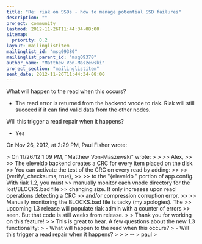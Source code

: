 ```yaml
---
title: "Re: riak on SSDs - how to manage potential SSD failures"
description: ""
project: community
lastmod: 2012-11-26T11:44:34-08:00
sitemap:
  priority: 0.2
layout: mailinglistitem
mailinglist_id: "msg09380"
mailinglist_parent_id: "msg09378"
author_name: "Matthew Von-Maszewski"
project_section: "mailinglistitem"
sent_date: 2012-11-26T11:44:34-08:00
---
```



What will happen to the read when this occurs? 
 - The read error is returned from the backend vnode to riak. Riak will still 
succeed if it can find valid data from the other nodes.

Will this trigger a read repair when it happens?
 - Yes


On Nov 26, 2012, at 2:29 PM, Paul Fisher  wrote:

&gt; On 11/26/12 1:09 PM, "Matthew Von-Maszewski"  wrote:
&gt; 
&gt; 
&gt;&gt; Alex,
&gt;&gt; 
&gt;&gt; The eleveldb backend creates a CRC for every item placed on the disk.
&gt;&gt; You can activate the test of the CRC on every read by adding:
&gt;&gt; 
&gt;&gt; {verify\\_checksums, true},
&gt;&gt; 
&gt;&gt; to the "{eleveldb " portion of app.config. With riak 1.2, you must
&gt;&gt; manually monitor each vnode directory for the lost/BLOCKS.bad file
&gt;&gt; changing size. It only increases upon read operations detecting a CRC
&gt;&gt; and/or compression corruption error.
&gt;&gt; 
&gt;&gt; Manually monitoring the BLOCKS.bad file is tacky (my apologies). The
&gt;&gt; upcoming 1.3 release will populate riak admin with a counter of errors
&gt;&gt; seen. But that code is still weeks from release.
&gt; 
&gt; Thank you for working on this feature!
&gt; 
&gt; This is great to hear. A few questions about the new 1.3 functionality:
&gt; - What will happen to the read when this occurs?
&gt; - Will this trigger a read repair when it happens?
&gt; 
&gt; 
&gt; --
&gt; paul
&gt; 
